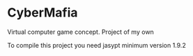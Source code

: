 # CyberMafia
Virtual computer game concept. Project of my own

To compile this project you need jasypt minimum version 1.9.2
